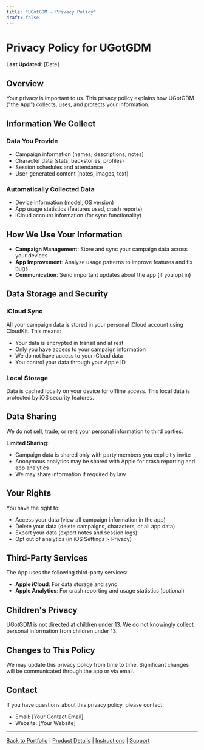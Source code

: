 ```yaml
---
title: "UGotGDM - Privacy Policy"
draft: false
---
```


# Privacy Policy for UGotGDM

**Last Updated**: [Date]

## Overview

Your privacy is important to us. This privacy policy explains how UGotGDM ("the App") collects, uses, and protects your information.

## Information We Collect

### Data You Provide
- Campaign information (names, descriptions, notes)
- Character data (stats, backstories, profiles)
- Session schedules and attendance
- User-generated content (notes, images, text)

### Automatically Collected Data
- Device information (model, OS version)
- App usage statistics (features used, crash reports)
- iCloud account information (for sync functionality)

## How We Use Your Information

- **Campaign Management**: Store and sync your campaign data across your devices
- **App Improvement**: Analyze usage patterns to improve features and fix bugs
- **Communication**: Send important updates about the app (if you opt in)

## Data Storage and Security

### iCloud Sync
All your campaign data is stored in your personal iCloud account using CloudKit. This means:
- Your data is encrypted in transit and at rest
- Only you have access to your campaign information
- We do not have access to your iCloud data
- You control your data through your Apple ID

### Local Storage
Data is cached locally on your device for offline access. This local data is protected by iOS security features.

## Data Sharing

We do not sell, trade, or rent your personal information to third parties.

**Limited Sharing**:
- Campaign data is shared only with party members you explicitly invite
- Anonymous analytics may be shared with Apple for crash reporting and app analytics
- We may share information if required by law

## Your Rights

You have the right to:
- Access your data (view all campaign information in the app)
- Delete your data (delete campaigns, characters, or all app data)
- Export your data (export notes and session logs)
- Opt out of analytics (in iOS Settings > Privacy)

## Third-Party Services

The App uses the following third-party services:
- **Apple iCloud**: For data storage and sync
- **Apple Analytics**: For crash reporting and usage statistics (optional)

## Children's Privacy

UGotGDM is not directed at children under 13. We do not knowingly collect personal information from children under 13.

## Changes to This Policy

We may update this privacy policy from time to time. Significant changes will be communicated through the app or via email.

## Contact

If you have questions about this privacy policy, please contact:
- Email: [Your Contact Email]
- Website: [Your Website]

---

[Back to Portfolio](/rory-allen/portfolio/ugotgdm/) | [Product Details](/rory-allen/ugotgdm/product/) | [Instructions](/rory-allen/ugotgdm/instructions/) | [Support](/rory-allen/ugotgdm/support/)
